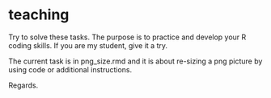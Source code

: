 # teaching

Try to solve these tasks. The purpose is to practice and develop your R coding skills. If you are my student, give it a try. 

The current task is in png_size.rmd and it is about re-sizing a png picture by using code or additional instructions.

Regards.
